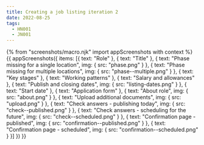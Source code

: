 ```yaml
---
title: Creating a job listing iteration 2
date: 2022-08-25
tags:
  - HN001
  - JN001
---
```


{% from "screenshots/macro.njk" import appScreenshots with context %}
{{ appScreenshots({
  items: [{
    text: "Role"
  }, {
    text: "Title"
  }, {
    text: "Phase missing for a single location",
    img: { src: "phase.png" }
  }, {
    text: "Phase missing for multiple locations",
    img: { src: "phase--multiple.png" }
  }, {
    text: "Key stages"
  }, {
    text: "Working patterns"
  }, {
    text: "Salary and allowances"
  }, {
    text: "Publish and closing dates",
    img: { src: "listing-dates.png" }
  }, {
    text: "Start date"
  }, {
    text: "Application form"
  }, {
    text: "About role",
    img: { src: "about.png" }
  }, {
    text: "Upload additional documents",
    img: { src: "upload.png" }
  }, {
    text: "Check answers - publishing today",
    img: { src: "check--published.png" }
  }, {
    text: "Check answers - scheduling for the future",
    img: { src: "check--scheduled.png" }
  }, {
    text: "Confirmation page - published",
    img: { src: "confirmation--published.png" }
  }, {
    text: "Confirmation page - scheduled",
    img: { src: "confirmation--scheduled.png" }
  }]
}) }}

